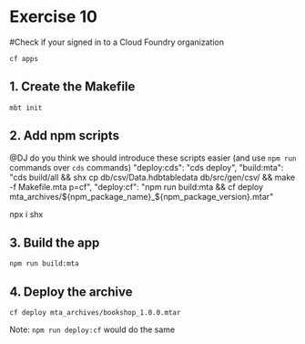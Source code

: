 # Exercise 10


#Check if your signed in to a Cloud Foundry organization
```
cf apps
```

## 1. Create the Makefile
```
mbt init
```

## 2. Add npm scripts
@DJ do you think we should introduce these scripts easier (and use `npm run` commands over `cds` commands)
"deploy:cds": "cds deploy",
"build:mta": "cds build/all && shx cp db/csv/Data.hdbtabledata db/src/gen/csv/ && make -f Makefile.mta p=cf",
"deploy:cf": "npm run build:mta && cf deploy mta_archives/${npm_package_name}_${npm_package_version}.mtar"

 npx i shx

## 3. Build the app
```
npm run build:mta
```
## 4. Deploy the archive
```
cf deploy mta_archives/bookshop_1.0.0.mtar
```
Note: `npm run deploy:cf` would do the same
